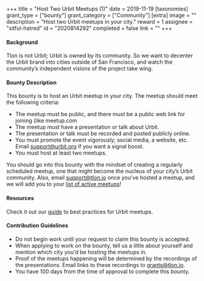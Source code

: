 +++
title = "Host Two Urbit Meetups (1)"
date = 2019-11-19
[taxonomies]
grant_type = ["bounty"]
grant_category = ["Community"]
[extra]
image = ""
description = "Host two Urbit meetups in your city."
reward = 1
assignee = "sitful-hatred"
id = "2020814292"
completed = false
link = ""
+++

#### Background

Tlon is not Urbit; Urbit is owned by its community.  So we want to decenter the Urbit brand into cities outside of San Francisco, and watch the community’s independent visions of the project take wing. 

#### Bounty Description

This bounty is to host an Urbit meetup in your city. The meetup should meet the following criteria:

- The meetup must be public, and there must be a public web link for joining (like meetup.com
- The meetup must have a presentation or talk about Urbit. 
- The presentation or talk must be recorded and posted publicly online.
- You must promote the event vigorously; social media, a website, etc. Email support@urbit.org if you want a signal boost.
- You must host at least two meetups.

You should go into this bounty with the mindset of creating a regularly scheduled meetup, one that might become the nucleus of your city’s Urbit community. Also, email support@tlon.io once you've hosted a meetup, and we will add you to your [list of active meetups](https://urbit.org/community/meetups/)!

#### Resources

Check it out our [guide](https://urbit.org/community/hosting-a-meetup/) to best practices for Urbit meetups.

#### Contribution Guidelines
- Do not begin work until your request to claim this bounty is accepted. 
- When applying to work on the bounty, tell us a little about yourself and mention which city you'd be hosting the meetups in.
- Proof of the meetups happening will be determined by the recordings of the presentations. Email links to these recordings to grants@tlon.io.
- You have 100 days from the time of approval to complete this bounty.
    
